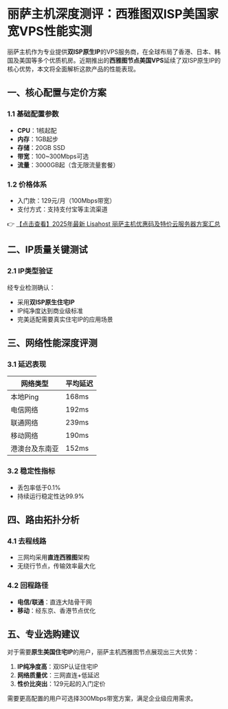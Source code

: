 # 丽萨主机深度测评：西雅图双ISP美国家宽VPS性能实测

丽萨主机作为专业提供**双ISP原生IP**的VPS服务商，在全球布局了香港、日本、韩国及美国等多个优质机房。近期推出的**西雅图节点美国VPS**延续了双ISP原生IP的核心优势，本文将全面解析这款产品的性能表现。

## 一、核心配置与定价方案

### 1.1 基础配置参数
- **CPU**：1核起配
- **内存**：1GB起步
- **存储**：20GB SSD
- **带宽**：100~300Mbps可选
- **流量**：3000GB起（含无限流量套餐）

### 1.2 价格体系
- 入门款：129元/月（100Mbps带宽）
- 支付方式：支持支付宝等主流渠道

👉 [【点击查看】2025年最新 Lisahost 丽萨主机优惠码及特价云服务器方案汇总](https://bit.ly/lisazhuji)

## 二、IP质量关键测试

### 2.1 IP类型验证
经专业检测确认：
- 采用**双ISP原生住宅IP**
- IP纯净度达到商业级标准
- 完美适配需要真实住宅IP的应用场景

## 三、网络性能深度评测

### 3.1 延迟表现
| 网络类型 | 平均延迟 |
|---------|---------|
| 本地Ping | 168ms |
| 电信网络 | 192ms |
| 联通网络 | 239ms |
| 移动网络 | 190ms |
| 港澳台及东南亚 | 152ms |

### 3.2 稳定性指标
- 丢包率低于0.1%
- 持续运行稳定性达99.9%

## 四、路由拓扑分析

### 4.1 去程线路
- 三网均采用**直连西雅图**架构
- 无绕行节点，传输效率最大化

### 4.2 回程路径
- **电信/联通**：直连大陆骨干网
- **移动**：经东京、香港节点优化

## 五、专业选购建议

对于需要**原生美国住宅IP**的用户，丽萨主机西雅图节点展现出三大优势：
1. **IP纯净度高**：双ISP认证住宅IP
2. **网络质量优**：三网直连+低延迟
3. **性价比突出**：129元起的入门定价

需要更高配置的用户可选择300Mbps带宽方案，满足企业级应用需求。